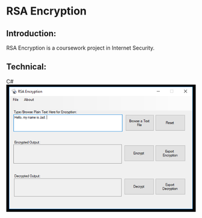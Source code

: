 # RSA Encryption
## Introduction: 
RSA Encryption is a coursework project in Internet Security. 
## Technical:
C#
![Demo](/Demo-photos/RSA1.PNG)
